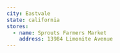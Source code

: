 ```yaml
---
city: Eastvale
state: california
stores:
  - name: Sprouts Farmers Market
    address: 13984 Limonite Avenue
---
```

